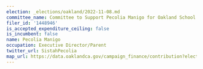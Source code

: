 ```yaml
---
election: _elections/oakland/2022-11-08.md
committee_name: Committee to Support Pecolia Manigo for Oakland School Director 2022
filer_id: '1448946'
is_accepted_expenditure_ceiling: false
is_incumbent: false
name: Pecolia Manigo
occupation: Executive Director/Parent
twitter_url: SistahPecolia
map_url: https://data.oaklandca.gov/campaign_finance/contribution?electionYear=2022&candidates=1448946&since=2020-02-22&until=2022-06-30
---
```

